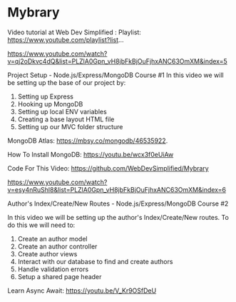 # Mybrary

Video tutorial at Web Dev Simplified : 
Playlist:
https://www.youtube.com/playlist?list...

https://www.youtube.com/watch?v=qj2oDkvc4dQ&list=PLZlA0Gpn_vH8jbFkBjOuFjhxANC63OmXM&index=5

Project Setup - Node.js/Express/MongoDB Course #1
In this video we will be setting up the base of our project by:
1. Setting up Express
2. Hooking up MongoDB
3. Setting up local ENV variables
4. Creating a base layout HTML file
5. Setting up our MVC folder structure

MongoDB Atlas:
https://mbsy.co/mongodb/46535922.  

How To Install MongoDB:
https://youtu.be/wcx3f0eUiAw

Code For This Video:
https://github.com/WebDevSimplified/Mybrary



https://www.youtube.com/watch?v=esy4nRuShl8&list=PLZlA0Gpn_vH8jbFkBjOuFjhxANC63OmXM&index=6

Author's Index/Create/New Routes - Node.js/Express/MongoDB Course #2

In this video we will be setting up the author's Index/Create/New routes. To do this we will need to:
1. Create an author model
2. Create an author controller
3. Create author views
4. Interact with our database to find and create authors
5. Handle validation errors
6. Setup a shared page header

Learn Async Await:
https://youtu.be/V_Kr9OSfDeU
